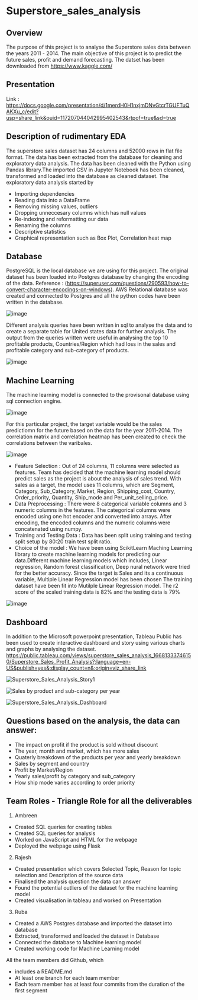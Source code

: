 
# Superstore_sales_analysis
## Overview
The purpose of this project is to analyse the Superstore sales data between the years 2011 - 2014. The main objective of this project is to predict the future sales, profit and demand forecasting. The datset has been downloaded from https://www.kaggle.com/ 

## Presentation
Link : https://docs.google.com/presentation/d/1merdH0H1nxjmDNvGtcrTGUFTuQAKXu_c/edit?usp=share_link&ouid=117207044042995402543&rtpof=true&sd=true

## Description of rudimentary EDA
The superstore sales dataset has 24 columns and 52000 rows in flat file format. The data has been extracted from the database for cleaning and exploratory data analysis. The data has been cleaned with the Python using Pandas library.The imported CSV in Jupyter Notebook has been cleaned, transformed and loaded into the database as cleaned dataset. The exploratory data analysis started by
* Importing dependencies
* Reading data into a DataFrame
* Removing missing values, outliers
* Dropping unneccesary columns which has null values
* Re-indexing and reformatting our data
* Renaming the columns
* Descriptive statistics
* Graphical representation such as Box Plot, Correlation heat map

## Database
PostgreSQL is the local database we are using for this project. The original dataset has been loaded into Postgres database by changing the encoding of the data. Reference : (https://superuser.com/questions/290593/how-to-convert-character-encodings-on-windows). AWS Relational database was created and connected to Postgres and all the python codes have been written in the database. 

![image](https://user-images.githubusercontent.com/108298416/203901268-698d3208-08f9-4069-9e3c-3ae84be7eaa8.png)

Different analysis queries have been written in sql to analyse the data and to create a separate table for United states data for further analysis. The output from the queries written were useful in analysing the top 10 profitable products, Countries/Region which had loss in the sales and profitable category and sub-category of products. 

![image](https://user-images.githubusercontent.com/108298416/204631595-85ee8dc7-9fc3-4c72-87d5-06b083eb6cd3.png)

## Machine Learning
The  machine learning model is connected to the provisonal database using sql connection engine.

![image](https://user-images.githubusercontent.com/108298416/203901892-2fecc2d4-5751-4a30-aefa-525a4fc9d139.png)

For this particular project, the target variable would be the sales predictiomn for the future based on the data for the year 2011-2014. The correlation matrix and correlation heatmap has been created to check the correlations between the varibales.

![image](https://user-images.githubusercontent.com/108298416/204634308-d3495f68-7442-45fb-9868-3952da7c5309.png)

* Feature Selection : Out of 24 columns, 11 columns were selected as features. Team has decided that the machine learning model should predict sales as the project is about the analysis of sales trend. With sales as a target, the model uses 11 columns, which are Segment, Category, Sub_Category, Market, Region, Shipping_cost, Country, Order_priority, Quantity, Ship_mode and Per_unit_selling_price.
* Data Preprocessing : There were 8 categorical variable columns and 3 numeric columns in the features. The categorical columns were encoded using one hot encoder and converted into arrays. After encoding, the encoded columns and the numeric columns were concatenated using numpy.
* Training and Testing Data : Data has been split using training and testing split setup by 80:20 train test split ratio.
* Choice of the model : We have been using ScikitLearn Maching Learning library to create machine learning models for predicting our data.Different machine learning models which includes, Linear regression, Random forest classification, Deep nural network were tried for the better accuracy. Since the target is Sales and its a continuous variable, Multiple Linear Regression model has been chosen  The training dataset have been fit into Mutilple Linear Regression model. The r2 score of the scaled training data is 82% and the testing data is 79%

![image](https://user-images.githubusercontent.com/108298416/204158706-8cafe218-31ae-48b1-898b-dab4c36fe079.png)

## Dashboard
In addition to the Microsoft powerpoint presentation, Tableau Public has been used to create interactive dashboard and story using various charts and graphs by analysing the dataset. 
https://public.tableau.com/views/superstore_sales_analysis_16681333746150/Superstore_Sales_Profit_Analysis?:language=en-US&publish=yes&:display_count=n&:origin=viz_share_link

![Superstore_Sales_Analysis_Story1](https://user-images.githubusercontent.com/108298416/204448849-6037a8d1-4f32-402c-a6ec-219435366686.PNG)

![Sales by product and sub-category per year](https://user-images.githubusercontent.com/108298416/206036438-b0dcb930-1948-4f5b-9894-6124fe045540.PNG)

![Superstore_Sales_Analysis_Dashboard](https://user-images.githubusercontent.com/108298416/204449030-d8fd0032-9c30-42c5-adcf-6e65ba73a6ea.PNG)



## Questions based on the analysis, the data can answer:
* The impact on profit if the product is sold without discount
* The year, month and market, which has more sales
* Quaterly breakdown of the products per year and yearly breakdown
* Sales by segment and country
* Profit by Market/Region
* Yearly sales/profit by category and sub_category
* How ship mode varies according to order priority

## Team Roles - Triangle Role for all the deliverables

1. Ambreen 
* Created SQL queries for creating tables
* Created SQL queries for analysis 
* Worked on JavaScript and HTML for the webpage
* Deployed the webpage using Flask

2. Rajesh 
* Created presentation which covers Selected Topic, Reason for topic selection and Description of the source data
* Finalised the analysis question the data can answer
* Found the potential outliers of the dataset for the machine learning model
* Created visualisation in tableau and worked on Presentation


3. Ruba
* Created a AWS Postgres database and imported the dataset into database
* Extracted, transformed and loaded the dataset in Database
* Connected the database to Machine learning model
* Created working code for Machine Learning model


All the team members did Github, which
* includes a README.md
* At least one branch for each team member
* Each team member has at least four commits from the duration of the first segment






